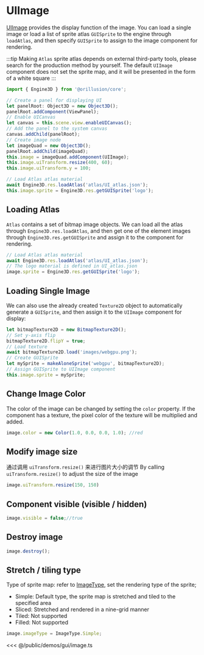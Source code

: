 # UIImage

[UIImage](/api/classes/UIImage) provides the display function of the image. You can load a single image or load a list of sprite atlas `GUISprite` to the engine through `loadAtlas`, and then specify `GUISprite` to assign to the image component for rendering.

:::tip
Making `Atlas` sprite atlas depends on external third-party tools, please search for the production method by yourself. The default `UIImage` component does not set the sprite map, and it will be presented in the form of a white square
:::

```ts
import { Engine3D } from '@orillusion/core';

// Create a panel for displaying UI
let panelRoot: Object3D = new Object3D();
panelRoot.addComponent(ViewPanel);
// Enable UICanvas
let canvas = this.scene.view.enableUICanvas();
// Add the panel to the system canvas
canvas.addChild(panelRoot);
// Create image node
let imageQuad = new Object3D();
panelRoot.addChild(imageQuad);
this.image = imageQuad.addComponent(UIImage);
this.image.uiTransform.resize(400, 60);
this.image.uiTransform.y = 100;

// Load Atlas atlas material
await Engine3D.res.loadAtlas('atlas/UI_atlas.json');
this.image.sprite = Engine3D.res.getGUISprite('logo');
```

## Loading Atlas

`Atlas` contains a set of bitmap image objects. We can load all the atlas through `Engine3D.res.loadAtlas`, and then get one of the element images through `Engine3D.res.getGUISprite` and assign it to the component for rendering.

```ts
// Load Atlas atlas material
await Engine3D.res.loadAtlas('atlas/UI_atlas.json');
// The logo material is defined in UI_atlas.json
image.sprite = Engine3D.res.getGUISprite('logo');
```

## Loading Single Image
We can also use the already created `Texture2D` object to automatically generate a `GUISprite`, and then assign it to the `UIImage` component for display:
```ts
let bitmapTexture2D = new BitmapTexture2D();
// Set y-axis flip
bitmapTexture2D.flipY = true;
// Load texture
await bitmapTexture2D.load('images/webgpu.png');
// Create GUISprite
let mySprite = makeAloneSprite('webgpu', bitmapTexture2D);
// Assign GUISprite to UIImage component
this.image.sprite = mySprite;
```


## Change Image Color

The color of the image can be changed by setting the `color` property. If the component has a texture, the pixel color of the texture will be multiplied and added.

```ts
image.color = new Color(1.0, 0.0, 0.0, 1.0); //red
```

## Modify image size
通过调用 `uiTransform.resize()` 来进行图片大小的调节
By calling `uiTransform.resize()` to adjust the size of the image

```ts
image.uiTransform.resize(150, 150)
```

## Component visible (visible / hidden)

```ts
image.visible = false;//true
```

## Destroy image
```ts
image.destroy();
```

## Stretch / tiling type

Type of sprite map: refer to [ImageType](/api/enums/ImageType.md), set the rendering type of the sprite;

- Simple: Default type, the sprite map is stretched and tiled to the specified area
- Sliced: Stretched and rendered in a nine-grid manner
- Tiled: Not supported
- Filled: Not supported

```ts
image.imageType = ImageType.Simple;
```

<Demo :height="500" src="/demos/gui/image.ts"></Demo>

<<< @/public/demos/gui/image.ts
